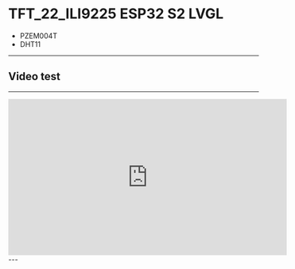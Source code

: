 # TFT_22_ILI9225 ESP32 S2 LVGL 
 - PZEM004T
 - DHT11
---
## Video test
---
<iframe width="560" height="315" src="https://www.youtube.com/shorts/_LET7oHLk2U" frameborder="0" allowfullscreen></iframe>
---

